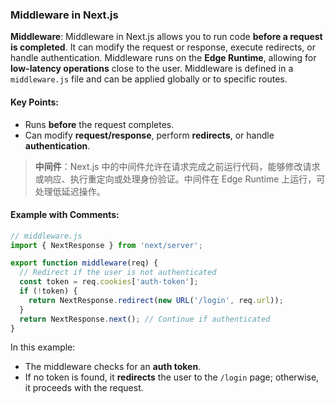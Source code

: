 ### Middleware in Next.js

**Middleware**: Middleware in Next.js allows you to run code **before a request is completed**. It can modify the request or response, execute redirects, or handle authentication. Middleware runs on the **Edge Runtime**, allowing for **low-latency operations** close to the user. Middleware is defined in a `middleware.js` file and can be applied globally or to specific routes.

#### Key Points:
- Runs **before** the request completes.
- Can modify **request/response**, perform **redirects**, or handle **authentication**.

> **中间件**：Next.js 中的中间件允许在请求完成之前运行代码，能够修改请求或响应、执行重定向或处理身份验证。中间件在 Edge Runtime 上运行，可处理低延迟操作。

#### Example with Comments:

```js
// middleware.js
import { NextResponse } from 'next/server';

export function middleware(req) {
  // Redirect if the user is not authenticated
  const token = req.cookies['auth-token'];
  if (!token) {
    return NextResponse.redirect(new URL('/login', req.url));
  }
  return NextResponse.next(); // Continue if authenticated
}
```

In this example:
- The middleware checks for an **auth token**.
- If no token is found, it **redirects** the user to the `/login` page; otherwise, it proceeds with the request.